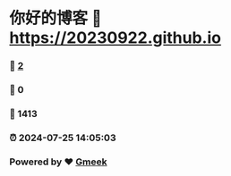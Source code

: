 # 你好的博客 :link: https://20230922.github.io 
### :page_facing_up: [2](https://20230922.github.io/tag.html) 
### :speech_balloon: 0 
### :hibiscus: 1413 
### :alarm_clock: 2024-07-25 14:05:03 
### Powered by :heart: [Gmeek](https://github.com/Meekdai/Gmeek)
